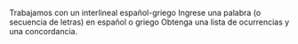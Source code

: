 Trabajamos con un interlineal español-griego
Ingrese una palabra (o secuencia de letras) en español o griego
Obtenga una lista de ocurrencias y una concordancia.
